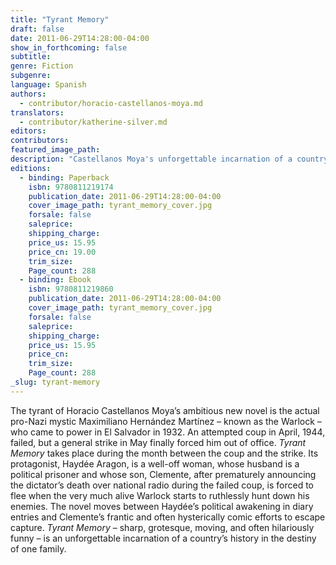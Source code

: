 ```yaml
---
title: "Tyrant Memory"
draft: false
date: 2011-06-29T14:28:00-04:00
show_in_forthcoming: false
subtitle:
genre: Fiction
subgenre:
language: Spanish
authors:
  - contributor/horacio-castellanos-moya.md
translators:
  - contributor/katherine-silver.md
editors:
contributors:
featured_image_path:
description: "Castellanos Moya's unforgettable incarnation of a country's history in the destiny of one family. "
editions:
  - binding: Paperback
    isbn: 9780811219174
    publication_date: 2011-06-29T14:28:00-04:00
    cover_image_path: tyrant_memory_cover.jpg
    forsale: false
    saleprice:
    shipping_charge:
    price_us: 15.95
    price_cn: 19.00
    trim_size:
    Page_count: 288
  - binding: Ebook
    isbn: 9780811219860
    publication_date: 2011-06-29T14:28:00-04:00
    cover_image_path: tyrant_memory_cover.jpg
    forsale: false
    saleprice:
    shipping_charge:
    price_us: 15.95
    price_cn:
    trim_size:
    Page_count: 288
_slug: tyrant-memory
---
```


The tyrant of Horacio Castellanos Moya’s ambitious new novel is the actual pro-Nazi mystic Maximiliano Hernández Martínez – known as the Warlock – who came to power in El Salvador in 1932. An attempted coup in April, 1944, failed, but a general strike in May finally forced him out of office. _Tyrant Memory_ takes place during the month between the coup and the strike. Its protagonist, Haydée Aragon, is a well-off woman, whose husband is a political prisoner and whose son, Clemente, after prematurely announcing the dictator’s death over national radio during the failed coup, is forced to flee when the very much alive Warlock starts to ruthlessly hunt down his enemies. The novel moves between Haydée’s political awakening in diary entries and Clemente’s frantic and often hysterically comic efforts to escape capture. _Tyrant Memory_ – sharp, grotesque, moving, and often hilariously funny – is an unforgettable incarnation of a country’s history in the destiny of one family.

